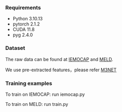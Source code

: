 
### Requirements

- Python 3.10.13
- pytorch 2.1.2
- CUDA 11.8
- pyg 2.4.0

### Dataset
The raw data can be found at [IEMOCAP](https://sail.usc.edu/iemocap/ "IEMOCAP") and [MELD](https://github.com/SenticNet/MELD "MELD").

We use pre-extracted features，please refer [M3NET](https://openaccess.thecvf.com/content/CVPR2023/html/Chen_Multivariate_Multi-Frequency_and_Multimodal_Rethinking_Graph_Neural_Networks_for_Emotion_CVPR_2023_paper.html)

### Training examples

To train on IEMOCAP: run iemocap.py

To train on MELD: run train.py

